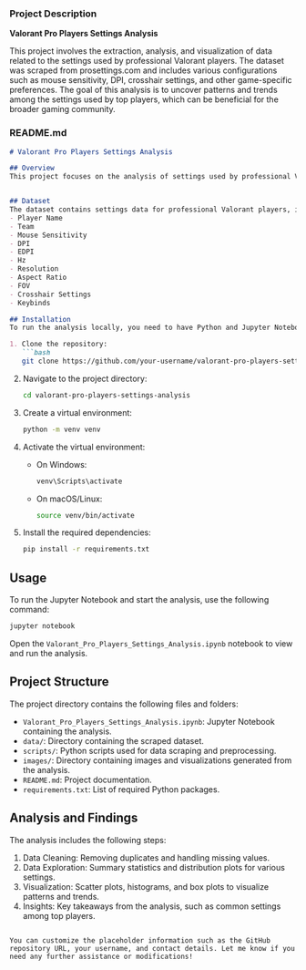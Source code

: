 
### Project Description

**Valorant Pro Players Settings Analysis**

This project involves the extraction, analysis, and visualization of data related to the settings used by professional Valorant players. The dataset was scraped from prosettings.com and includes various configurations such as mouse sensitivity, DPI, crosshair settings, and other game-specific preferences. The goal of this analysis is to uncover patterns and trends among the settings used by top players, which can be beneficial for the broader gaming community.

### README.md

```markdown
# Valorant Pro Players Settings Analysis

## Overview
This project focuses on the analysis of settings used by professional Valorant players. The data was scraped from prosettings.com and includes various configurations such as mouse sensitivity, DPI, crosshair settings, and other game-specific preferences. The aim is to identify patterns and trends that can help players optimize their own settings based on what the pros are using.


## Dataset
The dataset contains settings data for professional Valorant players, including:
- Player Name
- Team
- Mouse Sensitivity
- DPI
- EDPI
- Hz
- Resolution
- Aspect Ratio
- FOV
- Crosshair Settings
- Keybinds

## Installation
To run the analysis locally, you need to have Python and Jupyter Notebook installed. Follow the steps below to set up the environment:

1. Clone the repository:
   ```bash
   git clone https://github.com/your-username/valorant-pro-players-settings-analysis.git
   ```

2. Navigate to the project directory:
   ```bash
   cd valorant-pro-players-settings-analysis
   ```

3. Create a virtual environment:
   ```bash
   python -m venv venv
   ```

4. Activate the virtual environment:
   - On Windows:
     ```bash
     venv\Scripts\activate
     ```
   - On macOS/Linux:
     ```bash
     source venv/bin/activate
     ```

5. Install the required dependencies:
   ```bash
   pip install -r requirements.txt
   ```

## Usage
To run the Jupyter Notebook and start the analysis, use the following command:
```bash
jupyter notebook
```
Open the `Valorant_Pro_Players_Settings_Analysis.ipynb` notebook to view and run the analysis.

## Project Structure
The project directory contains the following files and folders:
- `Valorant_Pro_Players_Settings_Analysis.ipynb`: Jupyter Notebook containing the analysis.
- `data/`: Directory containing the scraped dataset.
- `scripts/`: Python scripts used for data scraping and preprocessing.
- `images/`: Directory containing images and visualizations generated from the analysis.
- `README.md`: Project documentation.
- `requirements.txt`: List of required Python packages.

## Analysis and Findings
The analysis includes the following steps:
1. Data Cleaning: Removing duplicates and handling missing values.
2. Data Exploration: Summary statistics and distribution plots for various settings.
3. Visualization: Scatter plots, histograms, and box plots to visualize patterns and trends.
4. Insights: Key takeaways from the analysis, such as common settings among top players.


```

You can customize the placeholder information such as the GitHub repository URL, your username, and contact details. Let me know if you need any further assistance or modifications!
